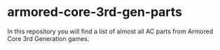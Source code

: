 # armored-core-3rd-gen-parts
In this repository you will find a list of almost all AC parts from Armored Core 3rd Generation games.
